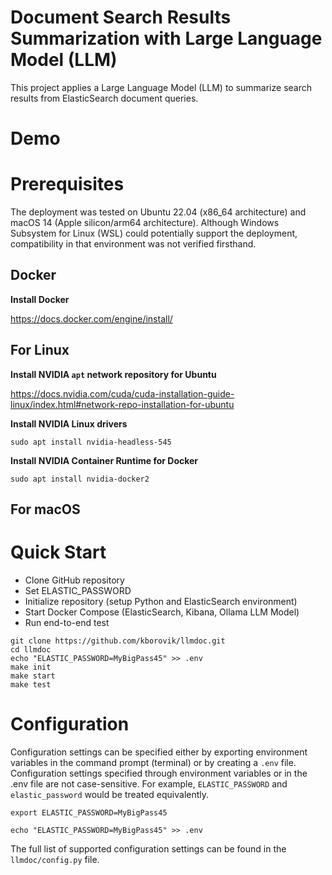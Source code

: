 # Document Search Results Summarization with Large Language Model (LLM)

This project applies a Large Language Model (LLM) to summarize search results from ElasticSearch document queries.

# Demo

# Prerequisites

The deployment was tested on Ubuntu 22.04 (x86_64 architecture) and macOS 14 (Apple silicon/arm64 architecture). Although Windows Subsystem for Linux (WSL) could potentially support the deployment, compatibility in that environment was not verified firsthand.

## Docker

**Install Docker**

https://docs.docker.com/engine/install/

## For Linux

**Install NVIDIA `apt` network repository for Ubuntu**

https://docs.nvidia.com/cuda/cuda-installation-guide-linux/index.html#network-repo-installation-for-ubuntu

**Install NVIDIA Linux drivers**

```
sudo apt install nvidia-headless-545
```

**Install NVIDIA Container Runtime for Docker**

```
sudo apt install nvidia-docker2
```

## For macOS

# Quick Start

- Clone GitHub repository
- Set ELASTIC_PASSWORD
- Initialize repository (setup Python and ElasticSearch environment)
- Start Docker Compose (ElasticSearch, Kibana, Ollama LLM Model)
- Run end-to-end test

```shell
git clone https://github.com/kborovik/llmdoc.git
cd llmdoc
echo "ELASTIC_PASSWORD=MyBigPass45" >> .env
make init
make start
make test
```

# Configuration

Configuration settings can be specified either by exporting environment variables in the command prompt (terminal) or by creating a `.env` file. Configuration settings specified through environment variables or in the .env file are not case-sensitive. For example, `ELASTIC_PASSWORD` and `elastic_password` would be treated equivalently.

```shell
export ELASTIC_PASSWORD=MyBigPass45
```

```shell
echo "ELASTIC_PASSWORD=MyBigPass45" >> .env
```

The full list of supported configuration settings can be found in the `llmdoc/config.py` file.

